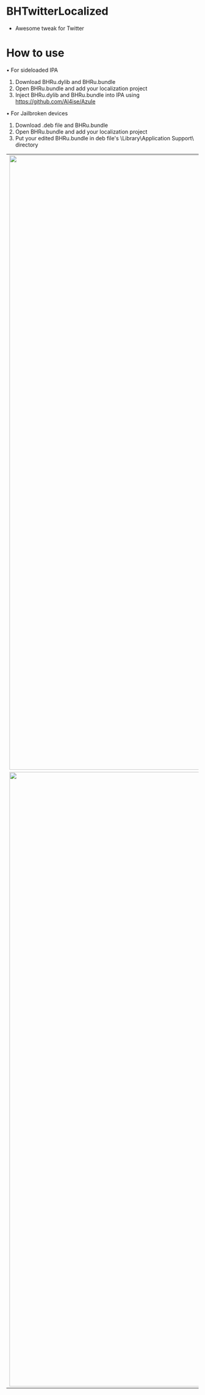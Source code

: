 # BHTwitterLocalized
- Awesome tweak for Twitter

# How to use
• For sideloaded IPA
1. Download BHRu.dylib and BHRu.bundle
2. Open BHRu.bundle and add your localization project
3. Inject BHRu.dylib and BHRu.bundle into IPA using https://github.com/Al4ise/Azule

• For Jailbroken devices
1. Download .deb file and BHRu.bundle
2. Open BHRu.bundle and add your localization project
3. Put your edited BHRu.bundle in deb file's \Library\Application Support\ directory


| | | |
|:-------------------------:|:-------------------------:|:-------------------------:|
|<img width="1604" alt="screen shot 2017-08-07 at 12 18 15 pm" src="1.png"> |  <img width="1604" alt="screen shot 2017-08-07 at 12 18 15 pm" src="2.png">|<img width="1604" alt="screen shot 2017-08-07 at 12 18 15 pm" src="3.png">|
|<img width="1604" alt="screen shot 2017-08-07 at 12 18 15 pm" src="4.png">  |
